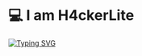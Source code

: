 <h1 align="left">💻 I am H4ckerLite</h1>


[![Typing SVG](https://readme-typing-svg.herokuapp.com/?font=Montserrat&size=32&pause=1500&color=76B947&background=77FF3500&width=1800&lines=Soy+H4ckerLite+,+me+encanta+la+ciberseguridad+y+las+CTF's+.+Estoy+preparandome+para+el+eJPT.%20)](https://git.io/typing-svg)
